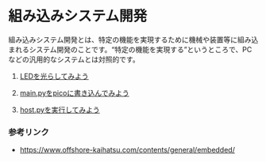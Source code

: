 # 組み込みシステム開発
組み込みシステム開発とは、特定の機能を実現するために機械や装置等に組み込まれるシステム開発のことです。“特定の機能を実現する”というところで、PCなどの汎用的なシステムとは対照的です。

1. [LEDを光らしてみよう](./system/led.md)

1. [main.pyをpicoに書き込んでみよう](./system/main.md)

1. [host.pyを実行してみよう](./system/host.md)

### 参考リンク
- https://www.offshore-kaihatsu.com/contents/general/embedded/